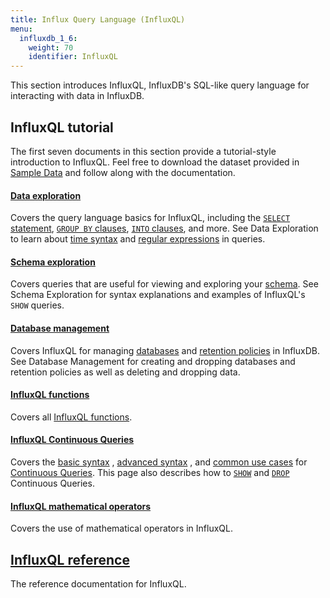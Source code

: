 ```yaml
---
title: Influx Query Language (InfluxQL)
menu:
  influxdb_1_6:
    weight: 70
    identifier: InfluxQL
---
```


This section introduces InfluxQL, InfluxDB's SQL-like query language for
interacting with data in InfluxDB.

## InfluxQL tutorial
The first seven documents in this section provide a tutorial-style introduction
to InfluxQL.
Feel free to download the dataset provided in
[Sample Data](/influxdb/v1.6/query_language/data_download/) and follow along
with the documentation.

#### [Data exploration](/influxdb/v1.6/query_language/data_exploration/)

Covers the query language basics for InfluxQL, including the
[`SELECT` statement](/influxdb/v1.6/query_language/data_exploration/#the-basic-select-statement),
[`GROUP BY` clauses](/influxdb/v1.6/query_language/data_exploration/#the-group-by-clause),
[`INTO` clauses](/influxdb/v1.6/query_language/data_exploration/#the-into-clause), and more.
See Data Exploration to learn about
[time syntax](/influxdb/v1.6/query_language/data_exploration/#time-syntax) and
[regular expressions](/influxdb/v1.6/query_language/data_exploration/#regular-expressions) in
queries.

#### [Schema exploration](/influxdb/v1.6/query_language/schema_exploration/)

Covers queries that are useful for viewing and exploring your
[schema](/influxdb/v1.6/concepts/glossary/#schema).
See Schema Exploration for syntax explanations and examples of InfluxQL's `SHOW`
queries.

#### [Database management](/influxdb/v1.6/query_language/database_management/)

Covers InfluxQL for managing
[databases](/influxdb/v1.6/concepts/glossary/#database) and
[retention policies](/influxdb/v1.6/concepts/glossary/#retention-policy-rp) in
InfluxDB.
See Database Management for creating and dropping databases and retention
policies as well as deleting and dropping data.

#### [InfluxQL functions](/influxdb/v1.6/query_language/functions/)

Covers all [InfluxQL functions](/influxdb/v1.6/query_language/functions/).

#### [InfluxQL Continuous Queries](/influxdb/v1.6/query_language/continuous_queries/)

Covers the
[basic syntax](/influxdb/v1.6/query_language/continuous_queries/#basic-syntax)
,
[advanced syntax](/influxdb/v1.6/query_language/continuous_queries/#advanced-syntax)
,
and
[common use cases](/influxdb/v1.6/query_language/continuous_queries/#continuous-query-use-cases)
for
[Continuous Queries](/influxdb/v1.6/concepts/glossary/#continuous-query-cq).
This page also describes how to
[`SHOW`](/influxdb/v1.6/query_language/continuous_queries/#listing-continuous-queries) and
[`DROP`](/influxdb/v1.6/query_language/continuous_queries/#deleting-continuous-queries)
Continuous Queries.

#### [InfluxQL mathematical operators](/influxdb/v1.6/query_language/math_operators/)

Covers the use of mathematical operators in InfluxQL.


## [InfluxQL reference](/influxdb/v1.6/query_language/spec/)

The reference documentation for InfluxQL.
